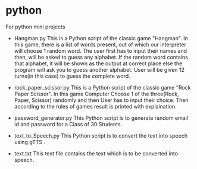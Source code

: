 # python
For python mini projects

* Hangman.py
   This is a Python script of the classic game "Hangman". 
   In this game, there is a list of words present, out of which our interpreter will choose 1 random word.
   The user first has to input their names and then, will be asked to guess any alphabet. 
   If the random word contains that alphabet, it will be shown as the output at correct place
   else the program will ask you to guess another alphabet. 
   User will be given 12 turns(in this case) to guess the complete word.
   
   

* rock_paper_scissor.py
   This is a Python script of the classic game "Rock Paper Scissor".
   In this game Computer Choose 1 of the three(Rock, Paper, Scissor) randomly and then User has to input 
   their choice.
   Then according to  the rules of games result is printed with explaination.
   
   
   
* password_generator.py
   This Python script is to generate random email id and password for a Class of 30 Students.
   
   
* text_to_Speech.py
   This Python script is to convert the text into speech using gTTS .
   
* text.txt
   This text file contains the text which is to be converted into speech.
   
   
   
   
